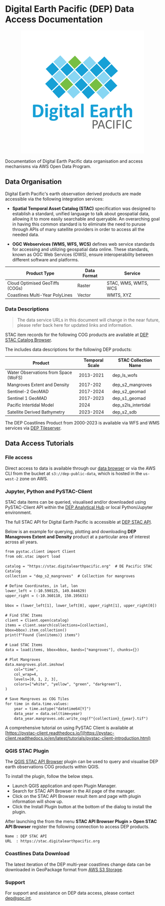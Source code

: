 # Digital Earth Pacific (DEP) Data Access Documentation
<!-- ![image info](./images/dep.png) -->
<div align="center">
  <img src="images/dep.png" />
</div>

Documentation of Digital Earth Pacific data organisation and access mechanisms via AWS Open Data Program.

## Data Organisation

Digital Earth Pacific's earth observation derived products are made accessible via the following integration services:

- **Spatial Temporal Asset Catalog (STAC)** specification was designed to establish a standard, unified language to talk about geospatial data, allowing it to more easily searchable and queryable. An overarching goal in having this common standard is to eliminate the need to puruse through APIs of many satellite providers in order to access all the needed data.

- **OGC Webservices (WMS, WFS, WCS)** defines web service standards for accessing and utilizing geospatial data online. These standards, known as OGC Web Services (OWS), ensure interoperability between different software and platforms. 

| Product Type                    | Data Format | Service               |
| ------------------------------- | ----------- | --------------------- |
| Cloud Optimised GeoTiffs (COGs) | Raster      | STAC, WMS, WMTS,  WCS |
| Coastlines Multi-Year PolyLines | Vector      | WMTS, XYZ             |

### Data Descriptions ###

>The data service URLs in this document will change in the near future, please refer back here for updated links and information.

STAC item records for the following COG products are available at [DEP STAC Catalog Browser](https://stac-browser.digitalearthpacific.org).

The includes data descriptions for the following DEP products:

| Product                              | Temporal Scale | STAC Collection Name |
| ------------------------------------ | -------------- | -------------------- |
| Water Observations from Space (WoFS) | 2013-2021      | dep_ls_wofs          |
| Mangroves Extent and Density         | 2017-202       | dep_s2_mangroves     |
| Sentinel-2 GeoMAD                    | 2017-2024      | dep_s2_geomad        |
| Sentinel 1 GeoMAD                    | 2017-2023      | dep_s1_geomad        |
| Pacific Intertidal Model             | 2024           | dep_s2ls_intertidal  |
| Satellite Derived Bathymetry         | 2023-2024      | dep_s2_sdb           |

The DEP Coastlines Product from 2000-2023 is available via WFS and WMS services via [DEP Tileserver](https://tileserver.prod.digitalearthpacific.io/).

## Data Access Tutorials

### File access

Direct access to data is available through our [data browser](https://data.digitalearthpacific.org/) or via
the AWS CLI from the bucket at `s3://dep-public-data`, which is hosted in the `us-west-2` zone on AWS.

### Jupyter, Python and PySTAC-Client

STAC data items can be queried, visualised and/or downloaded using PySTAC-Client API within the [DEP Analytical Hub](https://hub.digitalearthpacific.org/) or local Python/Jupyter environment.

The full STAC API for Digital Earth Pacific is accessible at [DEP STAC API](https://stac.digitalearthpacific.org).

Below is an example for querying, plotting and downloading **DEP Managroves Extent and Density** product at a particular area of interest across all years.

```
from pystac.client import Client
from odc.stac import load

catalog = "https://stac.digitalearthpacific.org"  # DE Pacific STAC Catalog
collection = "dep_s2_mangroves"  # Collection for mangroves

# Define Coordinates, in lat, lon
lower_left = (-10.590125, 149.844629)
upper_right = (-10.360110, 150.195631)

bbox = (lower_left[1], lower_left[0], upper_right[1], upper_right[0])

# Find STAC Items
client = Client.open(catalog)
items = client.search(collections=[collection], bbox=bbox).item_collection()
print(f"Found {len(items)} items")

# Load STAC Items
data = load(items, bbox=bbox, bands=["mangroves"], chunks={})

# Plot Mangroves
data.mangroves.plot.imshow(
    col="time",
    col_wrap=4,
    levels=[0, 1, 2, 3],
    colors=["white", "yellow", "green", "darkgreen"],
)

# Save Mangroves as COG Tiles
for time in data.time.values:
    year = time.astype("datetime64[Y]")
    data_year = data.sel(time=year)
    data_year.mangroves.odc.write_cog(f"{collection}_{year}.tif")
```
A comprehensive tutorial on using PySTAC Client is available at [https://pystac-client.readthedocs.io/](https://pystac-client.readthedocs.io/en/latest/tutorials/pystac-client-introduction.html)

### QGIS STAC Plugin

The [QGIS STAC API Browser](https://stac-utils.github.io/qgis-stac-plugin/) plugin can be used to query and visualise DEP earth observations COG products within QGIS.

To install the plugin, follow the below steps.

- Launch QGIS application and open Plugin Manager.
- Search for STAC API Browser in the All page of the manager.
- Click on the STAC API Browser result item and page with plugin information will show up.
- Click the Install Plugin button at the bottom of the dialog to install the plugin.

After launching the from the menu **STAC API Browser Plugin > Open STAC API Browser** register the following connection to access DEP products.

```
Name : DEP STAC API
URL  : https://stac.digitalearthpacific.org
```
### Coastlines Data Download

The latest iteration of the DEP multi-year coastlines change data can be downloaded in GeoPackage format from [AWS S3 Storage](https://data.digitalearthpacific.org/#dep_ls_coastlines/).

### Support

For support and assistance on DEP data access, please contact [dep@spc.int](dep@spc.int).


<!-- 
### Water Observations from Space

### Mangroves

### GeoMADs

### Sentinel-1 Annual Mosaics
 -->

